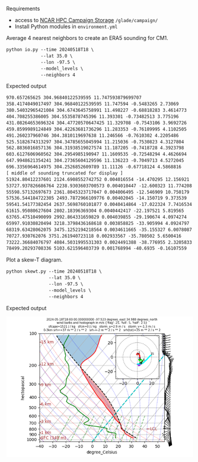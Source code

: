 Requirements
* access to [NCAR HPC Campaign Storage](https://ncar-hpc-docs.readthedocs.io/en/latest/storage-systems/glade/campaign/) `/glade/campaign/`
* Install Python modules in `environment.yml`

Average 4 nearest neighbors to create an ERA5 sounding for CM1.
```csh
python io.py --time 20240518T18 \
             --lat 35.0 \
             --lon -97.5 \
             --model_levels \
             --neighbors 4
```

Expected output
```txt
970.657265625 304.96840122539595 11.747593879699707
358.4174049017497 304.96840122539595 11.747594 -0.5483265 2.73069
380.54032965421084 304.6743645758991 11.498227 -0.68818283 3.4614773
404.708255386005 304.5535878745396 11.393301 -0.73482513 3.775196
431.08264653696324 304.47720570647425 11.329708 -0.7543106 3.9692726
459.8599989124849 304.42263681736296 11.283353 -0.76189995 4.1102505
491.260237960746 304.3810119697638 11.246566 -0.7610302 4.2205486
525.5182674313297 304.34785655045994 11.215036 -0.7530823 4.3127804
562.8836016857136 304.31938519027574 11.187205 -0.7418728 4.3923798
603.6127606960562 304.2954985190947 11.1609535 -0.72548294 4.4626694
647.9948621354241 304.27365604129596 11.136223 -0.7049713 4.5272045
696.3356964614975 304.2526852609789 11.11126 -0.67718124 4.5868816
[ middle of sounding truncated for display ]
51924.80412237601 2124.6908552742752 0.004016554 -14.470295 12.156921
53727.937826686764 2238.9303603700573 0.004010447 -12.600323 11.774208
55598.57132697673 2361.8045323717047 0.004006495 -12.546909 10.750179
57536.544184722305 2493.7872966109776 0.00402045 -14.150719 9.373539
59541.54177382454 2637.5698760101877 0.0040414864 -17.022324 7.7416534
61615.95080627604 2802.18396369304 0.0040442417 -22.197521 5.819565
63765.47510490099 2992.864331659829 0.004039855 -29.190674 4.0974274
65997.91030820494 3218.3798436168618 0.003858825 -33.905994 4.0924797
68319.63428062075 3475.1252194218564 0.0034611665 -35.155327 6.0078087
70727.930762076 3751.261940723118 0.002933567 -35.780502 5.6500416
73222.36684076797 4084.5031995531303 0.0024491388 -38.776955 2.3205833
78499.20293708336 5103.621596403739 0.001768994 -40.6935 -0.16107559
```

Plot a skew-T diagram.

```csh
python skewt.py --time 20240518T18 \
                --lat 35.0 \
                --lon -97.5 \
                --model_levels \
                --neighbors 4
```

Expected output

<img src="images/skewt.png">
